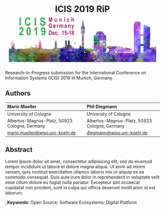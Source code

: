 <h1 align="center">
  ICIS 2019 RiP </br>
  <a href="https://icis2019.aisconferences.org/">
    <img alt="ICIS 2019 Banner" src="/assets/img/banner-icis-2019.jpg" width="480" />
  </a>
</h1>

Research-in-Progress submission for the International Conference on Information
Systems (ICIS) 2019 in Munich, Germany.

## Authors

| Mario Mueller                                 | Phil Diegmann                                 |
| :-------------------------------------------- | :-------------------------------------------- |
| University of Cologne                         | University of Cologne                         |
| Albertus-Magnus-Platz, 50923 Cologne, Germany | Albertus-Magnus-Platz, 50923 Cologne, Germany |
| mario.mueller@wiso.uni-koeln.de               | diegmann@wiso.uni-koeln.de                    |

## Abstract

Lorem ipsum dolor sit amet, consectetur adipisicing elit, sed do eiusmod tempor
incididunt ut labore et dolore magna aliqua. Ut enim ad minim veniam, quis
nostrud exercitation ullamco laboris nisi ut aliquip ex ea commodo consequat.
Duis aute irure dolor in reprehenderit in voluptate velit esse cillum dolore eu
fugiat nulla pariatur. Excepteur sint occaecat cupidatat non proident, sunt in
culpa qui officia deserunt mollit anim id est laborum.

\_**Keywords**: Open Source; Software Ecosystems; Digital Platform
